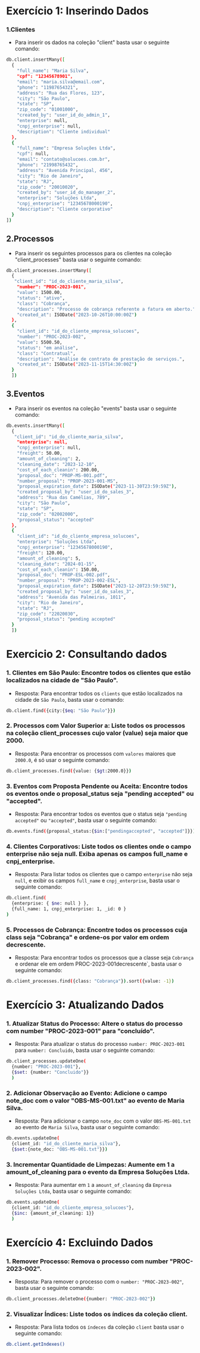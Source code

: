 # Exercício 1: Inserindo Dados

### 1.Clientes

* Para inserir os dados na coleção "client" basta usar o seguinte comando:
```bash
db.client.insertMany([
  {
    "full_name": "Maria Silva",
    "cpf": "12345678901",
    "email": "maria.silva@email.com",
    "phone": "11987654321",
    "address": "Rua das Flores, 123",
    "city": "São Paulo",
    "state": "SP",
    "zip_code": "01001000",
    "created_by": "user_id_do_admin_1",
    "enterprise": null,
    "cnpj_enterprise": null,
    "description": "Cliente individual"
  },
  {
    "full_name": "Empresa Soluções Ltda",
    "cpf": null,
    "email": "contato@solucoes.com.br",
    "phone": "21998765432",
    "address": "Avenida Principal, 456",
    "city": "Rio de Janeiro",
    "state": "RJ",
    "zip_code": "20010020",
    "created_by": "user_id_do_manager_2",
    "enterprise": "Soluções Ltda",
    "cnpj_enterprise": "12345678000190",
    "description": "Cliente corporativo"
  }
])
```
## 2.Processos

* Para inserir os seguintes processos para os clientes na coleção "client_processes" basta usar o seguinte comando:
```bash
db.client_processes.insertMany([
  {
   "client_id": "id_do_cliente_maria_silva",
    "number": "PROC-2023-001",
    "value": 1500.00,
    "status": "ativo",
    "class": "Cobrança",
    "description": "Processo de cobrança referente a fatura em aberto.",
    "created_at": ISODate("2023-10-26T10:00:00Z")
  },
  {
    "client_id": "id_do_cliente_empresa_solucoes",
    "number": "PROC-2023-002",
    "value": 5500.50,
    "status": "em análise",
    "class": "Contratual",
    "description": "Análise de contrato de prestação de serviços.",
    "created_at": ISODate("2023-11-15T14:30:00Z")
  }
  ])
```
## 3.Eventos

* Para inserir os eventos na coleção "events" basta usar o seguinte comando:
```bash
db.events.insertMany([
  {
   "client_id": "id_do_cliente_maria_silva",
    "enterprise": null,
    "cnpj_enterprise": null,
    "freight": 50.00,
    "amount_of_cleaning": 2,
    "cleaning_date": "2023-12-10",
    "cost_of_each_cleanin": 200.00,
    "proposal_doc": "PROP-MS-001.pdf",
    "number_proposal": "PROP-2023-001-MS",
    "proposal_expiration_date": ISODate("2023-11-30T23:59:59Z"),
    "created_proposal_by": "user_id_do_sales_3",
    "address": "Rua das Camélias, 789",
    "city": "São Paulo",
    "state": "SP",
    "zip_code": "02002000",
    "proposal_status": "accepted"
  },
  {
    "client_id": "id_do_cliente_empresa_solucoes",
    "enterprise": "Soluções Ltda",
    "cnpj_enterprise": "12345678000190",
    "freight": 120.00,
    "amount_of_cleaning": 5,
    "cleaning_date": "2024-01-15",
    "cost_of_each_cleanin": 150.00,
    "proposal_doc": "PROP-ESL-002.pdf",
    "number_proposal": "PROP-2023-002-ESL",
    "proposal_expiration_date": ISODate("2023-12-20T23:59:59Z"),
    "created_proposal_by": "user_id_do_sales_3",
    "address": "Avenida das Palmeiras, 1011",
    "city": "Rio de Janeiro",
    "state": "RJ",
    "zip_code": "22020030",
    "proposal_status": "pending accepted"
  }
  ])
```

# Exercicio 2: Consultando dados

### 1. Clientes em São Paulo: Encontre todos os clientes que estão localizados na cidade de "São Paulo".

* Resposta: Para encontrar todos os `clients` que estão localizados na cidade de `São Paulo`, basta usar o comando:

```bash
db.client.find({city:{$eq: "São Paulo"}})
```

### 2. Processos com Valor Superior a: Liste todos os processos na coleção client_processes cujo valor (value) seja maior que 2000.

* Resposta: Para encontrar os processos com `valores` maiores que `2000.0`, é só usar o seguinte comando:

```bash
db.client_processes.find({value: {$gt:2000.0}})
```

### 3. Eventos com Proposta Pendente ou Aceita: Encontre todos os eventos onde o proposal_status seja "pending accepted" ou "accepted".

* Resposta: Para encontrar todos os eventos que o status seja `"pending accepted"` ou `"accepted"`, basta usar o seguinte comando:

```bash
db.events.find({proposal_status:{$in:["pendingaccepted", "accepted"]}})
```

### 4. Clientes Corporativos: Liste todos os clientes onde o campo enterprise não seja null. Exiba apenas os campos full_name e cnpj_enterprise.

* Resposta: Para listar todos os clientes que o campo `enterprise` não seja `null`, e exibir os campos `full_name` e `cnpj_enterprise`, basta usar o seguinte comando:
```bash
db.client.find(
  {enterprise: { $ne: null } }, 
  {full_name: 1, cnpj_enterprise: 1, _id: 0 }
)
```

### 5. Processos de Cobrança: Encontre todos os processos cuja class seja "Cobrança" e ordene-os por valor em ordem decrescente.

* Resposta: Para encontrar todos os processos que a classe seja `Cobrança` e ordenar ele em ordem PROC-2023-001decrescente`, basta usar o seguinte comando:
```bash
db.client_processes.find({class: "Cobrança"}).sort({value: -1})
```

# Exercício 3: Atualizando Dados

### 1. Atualizar Status do Processo: Altere o status do processo com number "PROC-2023-001" para "concluído".

* Resposta: Para atualizar o status do processo `number: PROC-2023-001` para `number: Concluido`, basta usar o seguinte comando:
```bash
db.client_processes.updateOne(
  {number: "PROC-2023-001"}, 
  {$set: {number: "Concluido"}}
  )
```
### 2. Adicionar Observação ao Evento: Adicione o campo note_doc com o valor "OBS-MS-001.txt" ao evento de Maria Silva.

* Resposta: Para adicionar o campo `note_doc` com o valor `OBS-MS-001.txt` ao evento de `Maria Silva`, basta usar o seguinte comando:
```bash
db.events.updateOne(
  {client_id: "id_do_cliente_maria_silva"},
  {$set:{note_doc: "OBS-MS-001.txt"}})
```

### 3. Incrementar Quantidade de Limpezas: Aumente em 1 a amount_of_cleaning para o evento da Empresa Soluções Ltda.

* Resposta: Para aumentar em `1` a `amount_of_cleaning` da `Empresa Soluções Ltda`, basta usar o seguinte comando:
```bash
db.events.updateOne(
  {client_id: "id_do_cliente_empresa_solucoes"}, 
  {$inc: {amount_of_cleaning: 1}}
  )
```

# Exercício 4: Excluindo Dados

### 1. Remover Processo: Remova o processo com number "PROC-2023-002".

* Resposta: Para remover o processo com o `number: "PROC-2023-002"`, basta usar o seguinte comando:
```bash
db.client_processes.deleteOne({number: "PROC-2023-002"})
```

### 2. Visualizar Índices: Liste todos os índices da coleção client.

* Resposta: Para lista todos os `índeces` da coleção `client` basta usar o seguinte comando:

```bash
db.client.getIndexes()
```